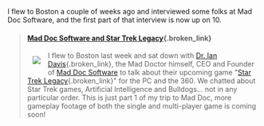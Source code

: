 I flew to Boston a couple of weeks ago and interviewed some folks at Mad Doc Software, and the first part of that interview is now up on 10.

> #### [Mad Doc Software and Star Trek Legacy](http://on10.net/Blogs/duncan/mad-doc-software-and-star-trek-legacy/){.broken_link}
> 
> <img style="margin: 10px 15px 15px 10px" src="http://on10.net/link/afa60c96-dc3f-47ad-a3a3-a3d2b11ea9ef/" align="left" border="0" />I flew to Boston last week and sat down with [Dr. Ian Davis](http://www.maddocsoftware.com/about_team_bio.htm){.broken_link}, the Mad Doctor himself, CEO and Founder of [Mad Doc Software](http://www.maddocsoftware.com/) to talk about their upcoming game "[Star Trek Legacy](http://www.maddocsoftware.com/games_st_legacy.htm){.broken_link}" for the PC and the 360. We chatted about Star Trek games, Artificial Intelligence and Bulldogs... not in any particular order. This is just part 1 of my trip to Mad Doc, more gameplay footage of both the single and multi-player game is coming soon!<img height="1" alt="" src="http://on10.net/Blogs/duncan/mad-doc-software-and-star-trek-legacy/aggbug.aspx" width="1" />